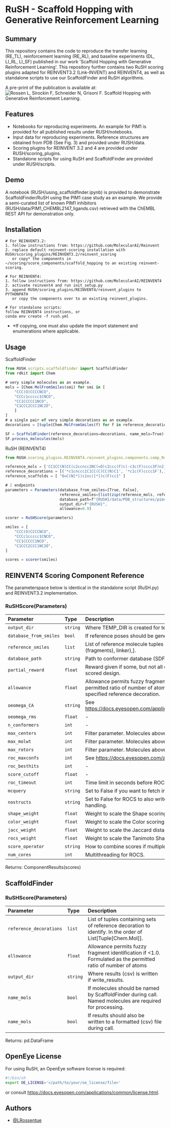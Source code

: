 # RuSH - Scaffold Hopping with Generative Reinforcement Learning
## Summary

This repository contains the code to reproduce the transfer learning (RE_TL), reinforcement learning (RE_RL), and baseline experiments (DL, LI_RL, LI_SF) published in our work 'Scaffold Hopping with Generative Reinforcement Learning'. This repository further contains two RuSH scoring plugins adapted for REINVENT3.2 (Link-INVENT) and REINVENT4, as well as standalone scripts to use our ScaffoldFinder and RuSH algorithms. 

A pre-print of the publication is available at:
![Rossen L, Sirockin F, Schneider N, Grisoni F. Scaffold Hopping with Generative Reinforcement Learning.](https://doi.org/10.26434/chemrxiv-2024-gd3j4)

## Features

- Notebooks for reproducing experiments. An example for PIM1 is provided for all published results under RUSH/notebooks.
- Input data for reproducing experiments. Reference structures are obtained from PDB (See Fig. 3) and provided under RUSH/data.
- Scoring plugins for REINVENT 3.2 and 4 are provided under RUSH/scoring_plugins.
- Standalone scripts for using RuSH and ScaffoldFinder are provided under RUSH/scripts.

## Demo

A notebook (RUSH/using_scaffoldfinder.ipynb) is provided to demonstrate ScaffoldFinder/RuSH using the PIM1 case study as an example. We provide a semi-curated list of known PIM1 inhibitors (RUSH/data/PIM1_CHEMBL2147_ligands.csv) retrieved with the ChEMBL REST API for demonstration only.

## Installation

```
# For REINVENT3.2:
1. follow instructions from: https://github.com/MolecularAI/Reinvent
2. replace default reinvent-scoring installation with RUSH/scoring_plugins/REINVENT3.2/reinvent_scoring
   or copy* the components in ~/scoring/score_components/scaffold_hopping to an existing reinvent-scoring.

# For REINVENT4:
1. follow instructions from: https://github.com/MolecularAI/REINVENT4
2. activate reinvent4 and run init_setup.py
3. append RUSH/scoring_plugins/REINVENT4/reinvent_plugins to PYTHONPATH
   or copy the components over to an existing reinvent_plugins.

# For standalone scripts:
follow REINVENT4 instructions, or
conda env create -f rush.yml
```

* *If copying, one must also update the import statement and enumerations where applicable.

## Usage

ScaffoldFinder
```javascript
from RUSH.scripts.scaffoldfinder import ScaffoldFinder
from rdkit import Chem

# very simple molecules as an example.
mols = [Chem.MolFromSmiles(smi) for smi in [
    "CCC(O)CCCCNCO",
    "CCCc1ccccc1CNCO",
    "CC1CCCCC1NCO",
    "C1CCC2CCC1NC2O",
    ]
]
# a single pair of very simple decorations as an example.
decorations = [tuple(Chem.MolFromSmiles(f) for f in reference_decoration_tuple) for reference_decoration_tuple in [('*C', "*O"),]]

SF = ScaffoldFinder(reference_decorations=decorations, name_mols=True)
SF.process_molecules(mols)
```

RuSH (REINVENT4)
```javascript
from RUSH.scoring_plugins.REINVENT4.reinvent_plugins.components.comp_RuSHscore import RuSHScore, Parameters

reference_mols = ['CC1CC(N)CC(c2ccncc2NC(=O)c2ccc(F)c(-c3c(F)cccc3F)n2)C1'] #pim447
reference_decorations = [('*c1cnccc1C1CC(C)CC(N)C1', '*c1c(F)cccc1F'),]
reference_scaffolds = [ "O=C(N[*])c1nc([*])c(F)cc1" ]

# 2 endpoints
parameters = Parameters(database_from_smiles=[True, False],
                        reference_smiles=[list(zip(reference_mols, reference_decorations, reference_scaffolds)),],
                        database_path=f"{RUSH}/data/PDB_structures/pim447.sdf",
                        output_dir=f"{RUSH}",
                        allowance=0.9)

scorer = RuSHScore(parameters)

smiles = [
    "CCC(O)CCCCNCO",
    "CCCc1ccccc1CNCO",
    "CC1CCCCC1NCO",
    "C1CCC2CCC1NC2O",
]

scores = scorer(smiles)
```

## REINVENT4 Scoring Component Reference

The parameterspace below is identical in the standalone script (RuSH.py) and REINVENT3.2 implementation.

### RuSHScore(Parameters)

| Parameter | Type     | Description                |
| :-------- | :------- | :------------------------- |
| `output_dir` | `string` | Where TEMP_DIR is created for temporary files produced by OMEGA/ROCS. |
| `database_from_smiles` | `bool` | If reference poses should be generated (with OMEGA) from SMILES instead. |
| `reference_smiles` | `list` | List of reference molecule tuples to 'hop' from. In the order of [(mol, (fragments), linker),]. |
| `database_path` | `string` | Path to conformer database (SDF or OEB) to use as reference poses in ROCS. |
| `partial_reward` | `float` | Reward given if some, but not all decorations are correctly included in the scored design. |
| `allowance` | `float` | Allowance permits fuzzy fragment identification if <1.0. Formulated as the permitted ratio of number of atoms between the identified decoration and the specified reference decoration. |
| `oeomega_CA` | `string` | See https://docs.eyesopen.com/applications/omega/omega/omega_opt_params.html |
| `oeomega_rms` | `float` | - |
| `n_conformers` | `int` | - |
| `max_centers` | `int` | Filter parameter. Molecules above threshold are not scored. |
| `max_molwt` | `int` | Filter parameter. Molecules above threshold are not scored. |
| `max_rotors` | `int` | Filter parameter. Molecules above threshold are not scored. |
| `roc_maxconfs` | `int` | See https://docs.eyesopen.com/applications/rocs/rocs/rocs_opt_params.html |
| `roc_besthits` | `int` | - |
| `score_cutoff` | `float` | - |
| `roc_timeout` | `int` | Time limit in seconds before ROCS subroutine raises a TimeoutError. |
| `mcquery` | `string` | Set to False if you want to fetch individual conformer hits. |
| `nostructs` | `string` | Set to False for ROCS to also write poses to a file for visual inspection/further handling. |
| `shape_weight` | `float` | Weight to scale the Shape scoring in ROCS. |
| `color_weight` | `float` | Weight to scale the Color scoring in ROCS. |
| `jacc_weight` | `float` | Weight to scale the Jaccard distance scoring (as Harmonic mean). |
| `rocs_weight` | `float` | Weight to scale the Tanimoto Shape & Color scoring (as Harmonic mean). |
| `score_operator` | `string` | How to combine scores if multiple reference molecules are provided. |
| `num_cores` | `int` | Multithreading for ROCS. |

Returns: ComponentResults(scores)

## ScaffoldFinder

### RuSHScore(Parameters)

| Parameter | Type     | Description                |
| :-------- | :------- | :------------------------- |
| `reference_decorations` | `list` | List of tuples containing sets of reference decoration to identify. In the order of List[Tuple[Chem.Mol]]. |
| `allowance` | `float` | Allowance permits fuzzy fragment identification if <1.0. Formulated as the permitted ratio of number of atoms 
| `output_dir` | `string` | Where results (csv) is written if write_results. |
| `name_mols` | `bool` | If molecules should be named by ScaffoldFinder during call. Named molecules are required for processing. |
| `name_mols` | `bool` | If results should also be written to a formatted (csv) file during call. |

Returns: pd.DataFrame

## OpenEye License

For using RuSH, an OpenEye software license is required:
```bash
#!/bin/sh
export OE_LICENSE='</path/to/your/oe_license/file>'
```
or consult https://docs.eyesopen.com/applications/common/license.html.


## Authors

- [@LRossentue](https://github.com/LRossentue)
